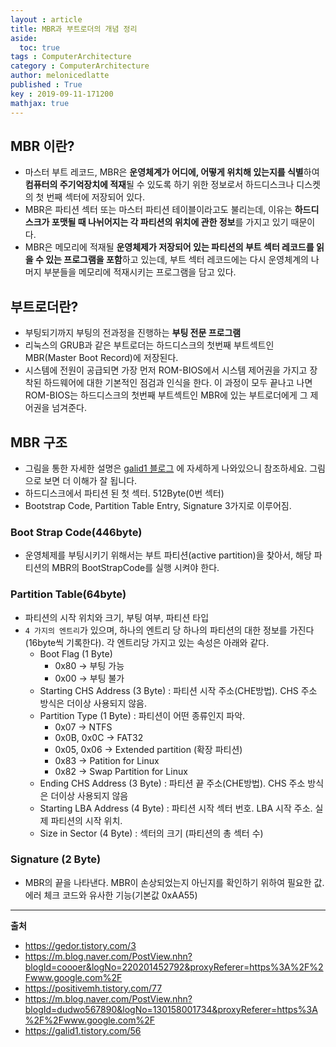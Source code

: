 ```yaml
---
layout : article
title: MBR과 부트로더의 개념 정리
aside:
  toc: true
tags : ComputerArchitecture
category : ComputerArchitecture
author: melonicedlatte
published : True
key : 2019-09-11-171200
mathjax: true
---
```


## MBR 이란?

- 마스터 부트 레코드, MBR은 **운영체계가 어디에, 어떻게 위치해 있는지를 식별**하여 **컴퓨터의 주기억장치에 적재**될 수 있도록 하기 위한 정보로서 하드디스크나 디스켓의 첫 번째 섹터에 저장되어 있다. 
- MBR은 파티션 섹터 또는 마스터 파티션 테이블이라고도 불리는데, 이유는 **하드디스크가 포맷될 때 나뉘어지는 각 파티션의 위치에 관한 정보**를 가지고 있기 때문이다. 
- MBR은 메모리에 적재될 **운영체제가 저장되어 있는 파티션의 부트 섹터 레코드를 읽을 수 있는 프로그램을 포함**하고 있는데, 부트 섹터 레코드에는 다시 운영체계의 나머지 부분들을 메모리에 적재시키는 프로그램을 담고 있다.

## 부트로더란?

- 부팅되기까지 부팅의 전과정을 진행하는 **부팅 전문 프로그램**
- 리눅스의 GRUB과 같은 부트로더는 하드디스크의 첫번째 부트섹트인 MBR(Master Boot Record)에 저장된다.
- 시스템에 전원이 공급되면 가장 먼저 ROM-BIOS에서 시스템 제어권을 가지고 장착된 하드웨어에 대한 기본적인 점검과 인식을 한다. 이 과정이 모두 끝나고 나면 ROM-BIOS는 하드디스크의 첫번째 부트섹트인 MBR에 있는 부트로더에게 그 제어권을 넘겨준다.

## MBR 구조

- 그림을 통한 자세한 설명은 [galid1 블로그](https://galid1.tistory.com/56) 에 자세하게 나와있으니 참조하세요. 그림으로 보면 더 이해가 잘 됩니다. 
- 하드디스크에서 파티션 된 첫 섹터. 512Byte(0번 섹터)
- Bootstrap Code, Partition Table Entry, Signature 3가지로 이루어짐.

### Boot Strap Code(446byte)

- 운영체제를 부팅시키기 위해서는 부트 파티션(active partition)을 찾아서, 해당 파티션의 MBR의 BootStrapCode를 실행 시켜야 한다. 

### Partition Table(64byte)

- 파티션의 시작 위치와 크기, 부팅 여부, 파티션 타입
- `4 가지의 엔트리`가 있으며, 하나의 엔트리 당 하나의 파티션의 대한 정보를 가진다(16byte씩 기록한다). 각 엔트리당 가지고 있는 속성은 아래와 같다. 
	- Boot Flag (1 Byte)
		- 0x80 -> 부팅 가능
		- 0x00 -> 부팅 불가
	- Starting CHS Address (3 Byte) : 파티션 시작 주소(CHE방법). CHS 주소 방식은 더이상 사용되지 않음. 
	- Partition Type (1 Byte) : 파티션이 어떤 종류인지 파악.
		- 0x07 -> NTFS
		- 0x0B, 0x0C -> FAT32
		- 0x05, 0x06 -> Extended partition (확장 파티션)
		- 0x83 -> Patition for Linux
		- 0x82 -> Swap Partition for Linux
	- Ending CHS Address (3 Byte) : 파티션 끝 주소(CHE방법). CHS 주소 방식은 더이상 사용되지 않음
	- Starting LBA Address (4 Byte) : 파티션 시작 섹터 번호. LBA 시작 주소. 실제 파티션의 시작 위치.
	- Size in Sector (4 Byte) : 섹터의 크기 (파티션의 총 섹터 수)

### Signature (2 Byte)

- MBR의 끝을 나타낸다. MBR이 손상되었는지 아닌지를 확인하기 위하여 필요한 값. 에러 체크 코드와 유사한 기능(기본값 0xAA55)

---

**출처**

- https://gedor.tistory.com/3
- https://m.blog.naver.com/PostView.nhn?blogId=coooer&logNo=220201452792&proxyReferer=https%3A%2F%2Fwww.google.com%2F
- https://positivemh.tistory.com/77
- https://m.blog.naver.com/PostView.nhn?blogId=dudwo567890&logNo=130158001734&proxyReferer=https%3A%2F%2Fwww.google.com%2F
- https://galid1.tistory.com/56
